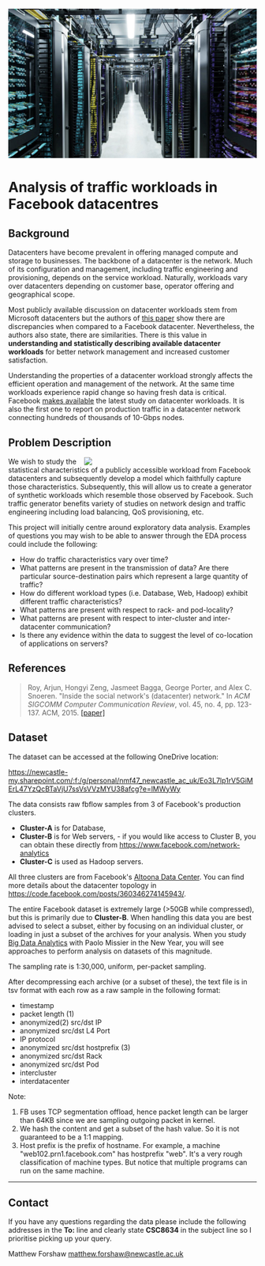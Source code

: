 ![alt text](data-center-shot.jpg)

# Analysis of traffic workloads in Facebook datacentres


## Background
Datacenters have become prevalent in offering managed compute and storage to businesses. The backbone of a datacenter is the network. Much of its configuration and management, including traffic engineering and provisioning, depends on the service workload. Naturally, workloads vary over datacenters depending on customer base, operator offering and geographical scope.

Most publicly available discussion on datacenter workloads stem from Microsoft datacenters but the authors of [this paper](fb-sigcomm15.pdf) show there are discrepancies when compared to a Facebook datacenter. Nevertheless, the authors also state, there are similarities. There is this value in **understanding and statistically describing available datacenter workloads** for better network management and increased customer satisfaction. 

Understanding the properties of a datacenter workload strongly affects the efficient operation and management of the network. At the same time workloads experience rapid change so having fresh data is critical. Facebook [makes available](fb-sigcomm15.pdf) the latest study on datacenter workloads. It is also the first one to report on production traffic in a datacenter network connecting hundreds of thousands of 10-Gbps nodes.

## Problem Description

<img src="https://code.fb.com/wp-content/uploads/2014/11/GNbKowDUKNqKwcECAEXsXkcAAAAAbj0JAAAB.jpg" width="350px" align="right" />

We wish to study the statistical characteristics of a publicly accessible workload from Facebook datacenters and subsequently develop a model which faithfully capture those characteristics. Subsequently, this will allow us to create a generator of synthetic workloads which resemble those observed by Facebook. Such traffic generator benefits variety of studies on network design and traffic engineering including load balancing, QoS provisioning, etc.

This project will initially centre around exploratory data analysis. Examples of questions you may wish to be able to answer through the EDA process could include the following:

- How do traffic characteristics vary over time?
- What patterns are present in the transmission of data? Are there particular source-destination pairs which represent a large quantity of traffic?
- How do different workload types (i.e. Database, Web, Hadoop) exhibit different traffic characteristics?
- What patterns are present with respect to rack- and pod-locality?
- What patterns are present with respect to inter-cluster and inter-datacenter communication?
- Is there any evidence within the data to suggest the level of co-location of applications on servers?

## References
> Roy, Arjun, Hongyi Zeng, Jasmeet Bagga, George Porter, and Alex C. Snoeren. "Inside the social network's (datacenter) network." In *ACM SIGCOMM Computer Communication Review*, vol. 45, no. 4, pp. 123-137. ACM, 2015. [[paper]](fb-sigcomm15.pdf)


## Dataset
The dataset can be accessed at the following OneDrive location:

https://newcastle-my.sharepoint.com/:f:/g/personal/nmf47_newcastle_ac_uk/Eo3L7lp1rV5GiMErL47YzQcBTaVjU7ssVsVVzMYU38afcg?e=lMWyWy

<!--The dataset can be accessed by email Matt at <matthew.forshaw@ncl.ac.uk> who will give you access to a OneDrive location which contains the dataset.-->
<!--Thank you for your interest in FB datacenter data sharing program. Please download the data from https://www.facebook.com/network-analytics. Here are some FAQs.-->

<!--1. Where is the data from?-->

The data consists raw fbflow samples from 3 of Facebook's production clusters. 
- **Cluster-A** is for Database, 
- **Cluster-B** is for Web servers, - if you would like access to Cluster B, you can obtain these directly from https://www.facebook.com/network-analytics
- **Cluster-C** is used as Hadoop servers.

All three clusters are from Facebook's [Altoona Data Center](https://www.facebook.com/AltoonaDataCenter/?ref=gs&__tn__=%2CdK-R-R&eid=ARBSAPg5oE2dLOuRqp5AGll5KLifuBqtJ8Dv1SyMzCWWn2dx5O-sA10Tecj9MzlnFVJMDxV2-1zFh2ij&fref=gs&dti=1144031739005495&hc_location=group). You can find more details about the datacenter topology in https://code.facebook.com/posts/360346274145943/.

The entire Facebook dataset is extremely large (>50GB while compressed), but this is primarily due to **Cluster-B**. When handling this data you are best advised to select a subset, either by focusing on an individual cluster, or loading in just a subset of the archives for your analysis. When you study [Big Data Analytics](https://www.ncl.ac.uk/postgraduate/modules/CSC8101) with Paolo Missier in the New Year, you will see approaches to perform analysis on datasets of this magnitude.

The sampling rate is 1:30,000, uniform, per-packet sampling.

<!--2. How to download?Each row of the scroll list is a URL of a data chunk in bz2 format. And it can be downloaded by wget or other downloaders. To unzip it, simply execute "bunzip2 <the filename to unzip>.bz2".-->

<!--3. What's the file format?-->

After decompressing each archive (or a subset of these), the text file is in tsv format with each row as a raw sample in the following format:

- timestamp
- packet length (1)
- anonymized(2) src/dst IP
- anonymized src/dst L4 Port
- IP protocol
- anonymized src/dst hostprefix (3)
- anonymized src/dst Rack
- anonymized src/dst Pod
- intercluster
- interdatacenter

Note:

1. FB uses TCP segmentation offload, hence packet length can be larger than 64KB since we are sampling outgoing packet in kernel.
1. We hash the content and get a subset of the hash value. So it is not guaranteed to be a 1:1 mapping.
1. Host prefix is the prefix of hostname. For example, a machine "web102.prn1.facebook.com" has hostprefix "web". It's a very rough classification of machine types. But notice that multiple programs can run on the same machine.


---

## Contact

If you have any questions regarding the data please include the following addresses in the **To:** line and clearly state **CSC8634** in the subject line so I prioritise picking up your query.

Matthew Forshaw
<matthew.forshaw@newcastle.ac.uk>
